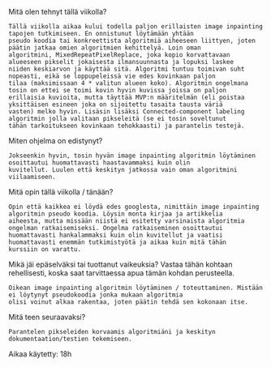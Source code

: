 

Mitä olen tehnyt tällä viikolla?

    Tällä viikolla aikaa kului todella paljon erillaisten image inpainting tapojen tutkimiseen. En onnistunut löytämään yhtään
    pseudo koodia tai konkreettista algoritmiä aiheeseen liittyen, joten päätin jatkaa omien algoritmien kehittelyä. Loin oman 
    algoritmini, MixedRepeatPixelReplace, joka kopio korvattavaan alueeseen pikselit jokaisesta ilmansuunnasta ja lopuksi laskee
    niiden keskiarvon ja käyttää sitä. Algoritmi tuntuu toimivan suht nopeasti, eikä se loppupeleissä vie edes kovinkaan paljon
    tilaa (maksimissaan 4 * valitun alueen koko). Algoritmin ongelmana tosin on ettei se toimi kovin hyvin kuvissa joissa on paljon
    erillaisia kuvioita, mutta täyttää MVP:n määritelmän (eli poistaa yksittäisen esineen joka on sijoitettu tasaita tausta väriä
    vasten) melko hyvin. Lisäsin lisäksi Connected-component labeling algoritmin jolla valitaan pikseleitä (se ei tosin soveltunut
    tähän tarkoitukseen kovinkaan tehokkaasti) ja parantelin testejä.

Miten ohjelma on edistynyt?

    Jokseenkin hyvin, tosin hyvän image inpainting algoritmin löytäminen osoittautui huomattavasti haastavammaksi kuin olin 
    kuvitellut. Luulen että keskityn jatkossa vain oman algoritmini viilaamiseen.

Mitä opin tällä viikolla / tänään?

    Opin että kaikkea ei löydä edes googlesta, nimittäin image inpainting algoritmin pseudo koodia. Löysin monta kirjaa ja artikkelia
    aiheesta, mutta missään niistä ei esitetty varsinaista algoritmia ongelman ratkaisemiseksi. Ongelma ratkaiseminen osoittautui
    huomattavasti hankalammaksi kuin olin kuvitellut ja vaatisi huomattavasti enemmän tutkimistyötä ja aikaa kuin mitä tähän
    kurssiin on varattu.

Mikä jäi epäselväksi tai tuottanut vaikeuksia? Vastaa tähän kohtaan rehellisesti, koska saat tarvittaessa apua tämän kohdan perusteella.

    Oikean image inpainting algoritmin löytäminen / toteuttaminen. Mistään ei löytynyt pseudokoodia jonka mukaan algoritmia
    olisi voinut alkaa rakentaa, joten päätin tehdä sen kokonaan itse.

Mitä teen seuraavaksi?

    Parantelen pikseleiden korvaamis algoritmiäni ja keskityn dokumentaation/testien tekemiseen.

Aikaa käytetty: 18h

